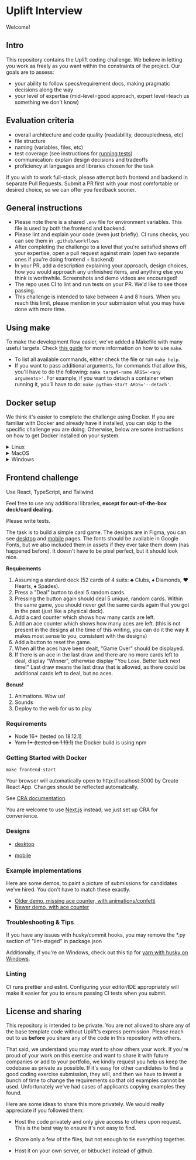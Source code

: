 # Uplift Interview

Welcome!

## Intro

This repository contains the Uplift coding challenge.
We believe in letting you work as freely as you want within the constraints of the project. Our goals are to assess:

- your ability to follow specs/requirement docs, making pragmatic decisions along the way
- your level of expertise (mid-level=good approach, expert level=teach us something we don't know)

## Evaluation criteria

- overall architecture and code quality (readability, decoupledness, etc)
- file structure
- naming (variables, files, etc)
- test coverage (see instructions for [running tests](#running-tests))
- communication: explain design decisions and tradeoffs
- proficiency at languages and libraries chosen for the task

If you wish to work full-stack, please attempt both frontend and backend in separate Pull Requests. Submit a PR first with your most comfortable or desired choice, so we can offer you feedback sooner.

## General instructions

- Please note there is a shared `.env` file for environment variables. This file is used by both the
  frontend and backend.
- Please lint and explain your code (even just briefly). CI runs checks, you can see them in `.github/workflows`
- After completing the challenge to a level that you're satisfied shows off your expertise,
  open a pull request against main (open two separate ones if you're doing frontend + backend)
- In your PR, add a description explaining your approach, design choices, how you would approach any unfinished items, and anything else you think is worthwhile. Screenshots and demo videos are encouraged!
- The repo uses CI to lint and run tests on your PR. We'd like to see those passing.
- This challenge is intended to take between 4 and 8 hours. When you reach this limit, please mention in your submission what you may have done with more time.

## Using make

To make the development flow easier, we've added a Makefile with many useful targets. Check [this guide](https://makefiletutorial.com/) for more information on how to use `make`.

- To list all available commands, either check the file or run `make help`.
- If you want to pass additional arguments, for commands that allow this, you'll have to do the following: `make target-name ARGS='<any arguments>'`. For example, if you want to detach a container when running it, you'll have to do: `make python-start ARGS='--detach'`.

## Docker setup

We think it's easier to complete the challenge using Docker. If you are familiar with Docker and already have it installed, you can skip to the specific challenge you are doing. Otherwise, below are some instructions on how to get Docker installed on your system.

<details>
<summary>Linux</summary>

1. Install

   ```console
   sudo apt-get update

   sudo apt-get install docker-ce docker-ce-cli containerd.io docker-compose-plugin
   ```

2. Verify

   ```console
   sudo docker run hello-world
   ```

   This should pull the image, run the container, print the message and exit.

3. Add your user to the `docker` group

   ```console
   sudo groupadd docker

   sudo usermod -aG docker $USER

   newgrp docker

   docker run hello-world # now the test should run without sudo
   ```

For more information, check the [Docker docs](https://docs.docker.com/engine/install/ubuntu/).

</details>

<details>
<summary>MacOS</summary>

1. Install Docker with [brew](https://brew.sh/)

   ```console
   brew install --cask docker
   brew install docker-compose
   ```

2. Verify

   ```console
   docker --version
   ```

   If this does not display the Docker version, you should restart the Docker deamon. You can find it using Spotlight or under the Applications folder.

For more information, check the [Docker docs](https://docs.docker.com/desktop/mac/install/) and [this guide](https://www.cprime.com/resources/blog/docker-for-mac-with-homebrew-a-step-by-step-tutorial/).

</details>

<details>
<summary>Windows</summary>

Docker offers an installer for Windows. Please check the [Docker docs](https://docs.docker.com/desktop/windows/install/) and, if you need additional information, [this guide from Microsoft](https://docs.microsoft.com/en-us/windows/wsl/tutorials/wsl-containers). Both guides use WSL 2.

</details>

## Frontend challenge

Use React, TypeScript, and Tailwind.

Feel free to use any additional libraries, **except for out-of-the-box deck/card dealing.**

Please write tests.

The task is to build a simple card game. The designs are in Figma, you can see [desktop](https://www.figma.com/file/TQSDNvCd0WJFhYQuwtUS8c/Interview-Card-Game?node-id=0%3A1) and [mobile](https://www.figma.com/file/TQSDNvCd0WJFhYQuwtUS8c/Interview-Card-Game?node-id=2%3A352) pages. The fonts should be available in Google Fonts, but we also included them in assets if they ever take them down (has happened before). It doesn't have to be pixel perfect, but it should look nice.

**Requirements**

1. Assuming a standard deck (52 cards of 4 suits: ♣ Clubs, ♦ Diamonds, ♥ Hearts, ♠ Spades).
2. Press a "Deal" button to deal 5 random cards.
3. Pressing the button again should deal 5 unique, random cards. Within the same game, you should never get the same cards again that you got in the past (just like a physical deck).
4. Add a card counter which shows how many cards are left.
5. Add an ace counter which shows how many aces are left. (this is not present in the designs at the time of this writing, you can do it the way it makes most sense to you, consistent with the designs)
6. Add a button to reset the game.
7. When all the aces have been dealt, "Game Over" should be displayed.
8. If there is an ace in the last draw and there are no more cards left to deal, display "Winner", otherwise display "You Lose. Better luck next time!" Last draw means the last draw that is allowed, as there could be additional cards left to deal, but no aces.

**Bonus!**

1. Animations. Wow us!
2. Sounds
3. Deploy to the web for us to play

### Requirements

- Node 16+ (tested on 18.12.1)
- ~~Yarn 1+ (tested on 1.19.1)~~ the Docker build is using npm

### Getting Started with Docker

```console
make frontend-start
```

Your browser will automatically open to http://localhost:3000 by Create React App. Changes should be reflected automatically.

See [CRA documentation](https://facebook.github.io/create-react-app/).

You are welcome to use [Next.js](https://nextjs.org/) instead, we just set up CRA for convenience.

### Designs

- [desktop](https://www.figma.com/file/TQSDNvCd0WJFhYQuwtUS8c/Interview-Card-Game?node-id=2%3A352)

- [mobile](https://www.figma.com/file/TQSDNvCd0WJFhYQuwtUS8c/Interview-Card-Game?node-id=2%3A352)

### Example implementations

Here are some demos, to paint a picture of submissions for candidates we've hired. You don't have to match these exactly.

- [Older demo, missing ace counter, with animations/confetti](https://drive.google.com/file/d/1uIYhG-74wrWs7YZx6Zz9Bdn3WSEtaIWY/view)
- [Newer demo, with ace counter](https://drive.google.com/file/d/1_nZ_v7LhZwystrVZ7MW8vWRHV6U5Qq9k/view)

### Troubleshooting & Tips

If you have any issues with husky/commit hooks, you may remove the \*.py section of "lint-staged" in package.json

Additionally, if you're on Windows, check out this tip for [yarn with husky on Windows](https://typicode.github.io/husky/#/?id=yarn-on-windows).

### Linting

CI runs prettier and eslint. Configuring your editor/IDE appropriately will make it easier for you to ensure passing CI tests when you submit.

## License and sharing

This repository is intended to be private. You are not allowed to share any of the base template code without Uplift's express permission. Please reach out to us **before** you share any of the code in this repository with others.

That said, we understand you may want to show others your work. If you're proud of your work on this exercise and want to share it with future companies or add to your portfolio, we kindly request you help us keep the codebase as private as possible. If it's easy for other candidates to find a good coding exercise submission, they will, and then we have to invest a bunch of time to change the requirements so that old examples cannot be used. Unfortunately we've had cases of applicants copying examples they found.

Here are some ideas to share this more privately. We would really appreciate if you followed them:

- Host the code privately and only give access to others upon request. This is the best way to ensure it's not easy to find.

- Share only a few of the files, but not enough to tie everything together.

- Host it on your own server, or bitbucket instead of github.
